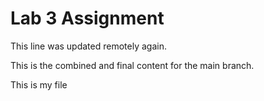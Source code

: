 # Lab 3 Assignment


This line was updated remotely again.

This is the combined and final content for the main branch.

This is my file 
